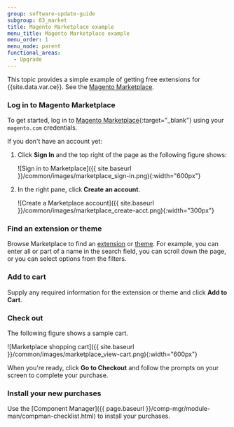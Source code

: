 ```yaml
---
group: software-update-guide
subgroup: 03_market
title: Magento Marketplace example
menu_title: Magento Marketplace example
menu_order: 1
menu_node: parent
functional_areas:
  - Upgrade
---
```


This topic provides a simple example of getting free extensions for {{site.data.var.ce}}. See the [Magento Marketplace](https://docs.magento.com/m2/ee/user_guide/magento/magento-marketplace.html).

### Log in to Magento Marketplace

To get started, log in to [Magento Marketplace](https://marketplace.magento.com){:target="_blank"} using your `magento.com` credentials.

If you don't have an account yet:

1. Click **Sign In** and the top right of the page as the following figure shows:

   ![Sign in to Marketplace]({{ site.baseurl }}/common/images/marketplace_sign-in.png){:width="600px"}

1. In the right pane, click **Create an account**.

   ![Create a Marketplace account]({{ site.baseurl }}/common/images/marketplace_create-acct.png){:width="300px"}

### Find an extension or theme

Browse Marketplace to find an [extension](https://glossary.magento.com/extension) or [theme](https://glossary.magento.com/theme). For example, you can enter all or part of a name in the search field, you can scroll down the page, or you can select options from the filters.

### Add to cart

Supply any required information for the extension or theme and click **Add to Cart**.

### Check out

The following figure shows a sample cart.

![Marketplace shopping cart]({{ site.baseurl }}/common/images/marketplace_view-cart.png){:width="600px"}

When you're ready, click **Go to Checkout** and follow the prompts on your screen to complete your purchase.

### Install your new purchases

Use the [Component Manager]({{ page.baseurl }}/comp-mgr/module-man/compman-checklist.html) to install your purchases.
